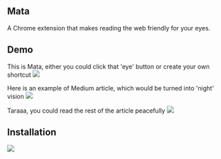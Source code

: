## Mata
A Chrome extension that makes reading the web friendly for your eyes.

## Demo
This is Mata, either you could click that 'eye' button or create your own shortcut
![](http://i.imgur.com/Adw6b37.png)

Here is an example of Medium article, which would be turned into 'night' vision
![](http://i.imgur.com/6eE7RuH.png)

Taraaa, you could read the rest of the article peacefully
![](http://i.imgur.com/3ZSNXBI.png)

## Installation
![](http://g.recordit.co/QB4jOCZi4u.gif)
